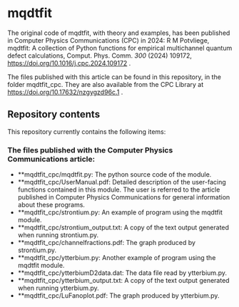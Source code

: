 # mqdtfit

The original code of mqdtfit, with theory and examples, has been published in Computer Physics Communications (CPC) in 2024: R M Potvliege, mqdtfit: A collection of Python functions for empirical multichannel quantum defect calculations, Comput. Phys. Comm. *300* (2024) 109172, https://doi.org/10.1016/j.cpc.2024.109172 .

The files published with this article can be found in this repository, in the folder mqdtfit_cpc. They are also available from the CPC Library at https://doi.org/10.17632/nzgygzd96c.1 . 


## Repository contents

This repository currently contains the following items:


### The files published with the Computer Physics Communications article:

- **mqdtfit_cpc/mqdtfit.py: The python source code of the module.
- **mqdtfit_cpc/UserManual.pdf: Detailed description of the user-facing functions contained in this module. The user is referred to the article published in Computer Physics Communications for general information about these programs.
- **mqdtfit_cpc/strontium.py: An example of program using the mqdtfit module.
- **mqdtfit_cpc/strontium_output.txt: A copy of the text output generated when running strontium.py.
- **mqdtfit_cpc/channelfractions.pdf: The graph produced by strontium.py.
- **mqdtfit_cpc/ytterbium.py: Another example of program using the mqdtfit module.
- **mqdtfit_cpc/ytterbiumD2data.dat: The data file read by ytterbium.py.
- **mqdtfit_cpc/ytterbium_output.txt: A copy of the text output generated when running ytterbium.py.
- **mqdtfit_cpc/LuFanoplot.pdf: The graph produced by ytterbium.py.
